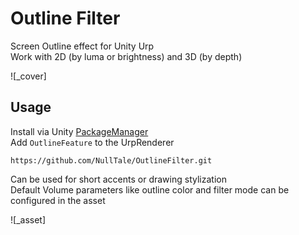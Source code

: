 # Outline Filter

Screen Outline effect for Unity Urp<br>
Work with 2D (by luma or brightness) and 3D (by depth)

![_cover]

## Usage
Install via Unity [PackageManager](https://docs.unity3d.com/Manual/upm-ui-giturl.html)</br>
Add `OutlineFeature` to the UrpRenderer
```
https://github.com/NullTale/OutlineFilter.git
```

Can be used for short accents or drawing stylization</br>
Default Volume parameters like outline color and filter mode can be configured in the asset</br>

![_asset]
